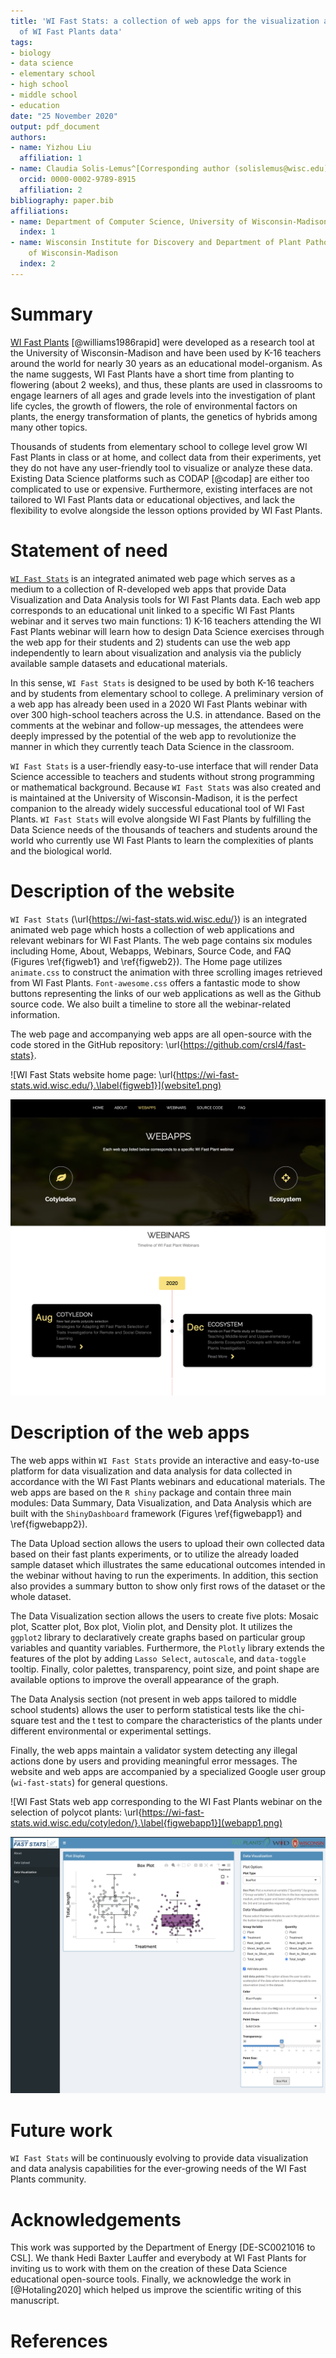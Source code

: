 ```yaml
---
title: 'WI Fast Stats: a collection of web apps for the visualization and analysis
  of WI Fast Plants data'
tags:
- biology
- data science
- elementary school
- high school
- middle school
- education
date: "25 November 2020"
output: pdf_document
authors:
- name: Yizhou Liu
  affiliation: 1
- name: Claudia Solis-Lemus^[Corresponding author (solislemus@wisc.edu)]
  orcid: 0000-0002-9789-8915
  affiliation: 2
bibliography: paper.bib
affiliations:
- name: Department of Computer Science, University of Wisconsin-Madison
  index: 1
- name: Wisconsin Institute for Discovery and Department of Plant Pathology, University
    of Wisconsin-Madison
  index: 2
---
```


# Summary

[WI Fast Plants](https://fastplants.org/) [@williams1986rapid] were developed as a research tool at the University of Wisconsin-Madison and have been used by K-16 teachers around the world for nearly 30 years as an educational model-organism. As the name suggests, WI Fast Plants have a short time from planting to flowering (about 2 weeks), and thus, these plants are used in classrooms to engage learners of all ages and grade levels into the investigation of plant life cycles, the growth of flowers, the role of environmental factors on plants, the energy transformation of plants, the genetics of hybrids among many other topics.

Thousands of students from elementary school to college level grow WI Fast Plants in class or at home, and collect data from their experiments, yet they do not have any user-friendly tool to visualize or analyze these data. Existing Data Science platforms such as CODAP [@codap] are either too complicated to use or expensive. Furthermore, existing interfaces are not tailored to WI Fast Plants data or educational objectives, and lack the flexibility to evolve alongside the lesson options provided by WI Fast Plants.

# Statement of need

[`WI Fast Stats`](https://wi-fast-stats.wid.wisc.edu/) is an integrated animated web page which serves as a medium to a collection of R-developed web apps that provide Data Visualization and Data Analysis tools for WI Fast Plants data. 
Each web app corresponds to an educational unit linked to a specific WI Fast Plants webinar and it serves two main functions: 1) K-16 teachers attending the WI Fast Plants webinar will learn how to design Data Science exercises through the web app for their students and 2) students can use the web app independently to learn about visualization and analysis via the publicly available sample datasets and educational materials.

In this sense, `WI Fast Stats` is designed to be used by both K-16 teachers and by
students from elementary school to college. A preliminary version of a web app has already been used in a 2020 WI Fast Plants webinar with over 300 high-school teachers across the U.S. in attendance. Based on the comments at the webinar and follow-up messages, the attendees were deeply impressed by the potential of the web app to revolutionize the manner in which they currently teach Data Science in the classroom. 

`WI Fast Stats` is a user-friendly easy-to-use interface that will render Data Science accessible to teachers and students without strong programming or mathematical background. Because `WI Fast Stats` was also created and is maintained at the University of Wisconsin-Madison, it is the perfect companion to the already widely successful educational tool of WI Fast Plants. `WI Fast Stats` will evolve alongside WI Fast Plants by fulfilling the Data Science needs of the thousands of teachers and students around the world who currently use WI Fast Plants to learn the complexities of plants and the biological world.


# Description of the website

`WI Fast Stats` (\url{https://wi-fast-stats.wid.wisc.edu/}) is an integrated animated web page which hosts a collection of web applications and relevant webinars for WI Fast Plants. The web page contains six modules including Home, About, Webapps, Webinars, Source Code, and FAQ (Figures \ref{figweb1} and \ref{figweb2}). The Home page utilizes `animate.css` to construct the animation with three scrolling images retrieved from WI Fast Plants. `Font-awesome.css` offers a fantastic mode to show buttons representing the links of our web applications as well as the Github source code. We also built a timeline to store all the webinar-related information.

The web page and accompanying web apps are all open-source with the code stored in the GitHub repository: \url{https://github.com/crsl4/fast-stats}.

![WI Fast Stats website home page: \url{https://wi-fast-stats.wid.wisc.edu/}.\label{figweb1}](website1.png)

![WI Fast Stats website comprises different web apps each corresponding to a given WI Fast Plants webinar.\label{figweb2}](website2.png)

# Description of the web apps

The web apps within `WI Fast Stats` provide an interactive and easy-to-use platform for data visualization and data analysis for data collected in accordance with the WI Fast Plants webinars and educational materials.
The web apps are based on the `R shiny` package and contain three main modules: Data Summary, Data Visualization, and Data Analysis which are built with the `ShinyDashboard` framework (Figures \ref{figwebapp1} and \ref{figwebapp2}). 

The Data Upload section allows the users to upload their own collected data based on their fast plants experiments, or to utilize the already loaded sample dataset which illustrates the same educational outcomes intended in the webinar without having to run the experiments.
In addition, this section also provides a summary button to show only first rows of the dataset or the whole dataset.

The Data Visualization section allows the users to create five plots: Mosaic plot, Scatter plot, Box plot, Violin plot, and Density plot. It utilizes the `ggplot2` library to declaratively create graphs based on particular group variables and quantity variables. Furthermore, the `Plotly` library extends the features of the plot by adding `Lasso Select`, `autoscale`, and `data-toggle` tooltip. Finally, color palettes, transparency, point size, and point shape are available options to improve the overall appearance of the graph. 

The Data Analysis section (not present in web apps tailored to middle school students) allows the user to perform statistical tests like the chi-square test and the t test to compare the characteristics of the plants under different environmental or experimental settings.

Finally, the web apps maintain a validator system detecting any illegal actions done by users and providing meaningful error messages. The website and web apps are accompanied by a specialized Google user group (`wi-fast-stats`) for general questions.


![WI Fast Stats web app corresponding to the WI Fast Plants webinar on the selection of polycot plants: \url{https://wi-fast-stats.wid.wisc.edu/cotyledon/}.\label{figwebapp1}](webapp1.png)

![WI Fast Stats web app corresponding to the WI Fast Plants webinar on the effect of the ecosystem on the plants.: \url{https://wi-fast-stats.wid.wisc.edu/ecosystem/}. \label{figwebapp2}](webapp2.png)

# Future work

`WI Fast Stats` will be continuously evolving to provide data visualization and data analysis capabilities for the ever-growing needs of the WI Fast Plants community.

# Acknowledgements

This work was supported by the Department of Energy [DE-SC0021016 to CSL]. We thank Hedi Baxter Lauffer and everybody at WI Fast Plants for inviting us to work with them on the creation of these Data Science educational open-source tools. Finally, we acknowledge the work in [@Hotaling2020] which helped us improve the scientific writing of this manuscript.

# References